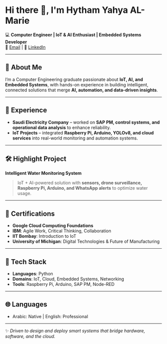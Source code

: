 # Hi there 👋, I'm Hytham Yahya AL-Marie

💻 **Computer Engineer | IoT & AI Enthusiast | Embedded Systems Developer**  
📧 [Email](mailto:hytham.almarie@gmail.com) | 
🔗 [LinkedIn](https://www.linkedin.com/in/hytham-almarie/)  

---

## 🚀 About Me
I’m a Computer Engineering graduate passionate about **IoT, AI, and Embedded Systems**, with hands-on experience in building intelligent, connected solutions that merge **AI, automation, and data-driven insights**.  

---

## 💼 Experience
- **Saudi Electricity Company** – worked on **SAP PM, control systems, and operational data analysis** to enhance reliability.  
- **IoT Projects** – integrated **Raspberry Pi, Arduino, YOLOv8, and cloud services** into real-world monitoring and automation systems.  

---

## 🛠️ Highlight Project
**Intelligent Water Monitoring System**  
> IoT + AI-powered solution with **sensors, drone surveillance, Raspberry Pi, Arduino, and WhatsApp alerts** to optimize water usage.  

---

## 📑 Certifications
- **Google Cloud Computing Foundations**  
- **IBM**: Agile Work, Critical Thinking, Collaboration  
- **IIT Bombay**: Introduction to IoT  
- **University of Michigan**: Digital Technologies & Future of Manufacturing  

---

## 🧰 Tech Stack
- **Languages**: Python  
- **Domains**: IoT, Cloud, Embedded Systems, Networking  
- **Tools**: Raspberry Pi, Arduino, SAP PM, Node-RED  

---

## 🌐 Languages
- Arabic: Native | English: Professional  

---

✨ *Driven to design and deploy smart systems that bridge hardware, software, and the cloud.*  
